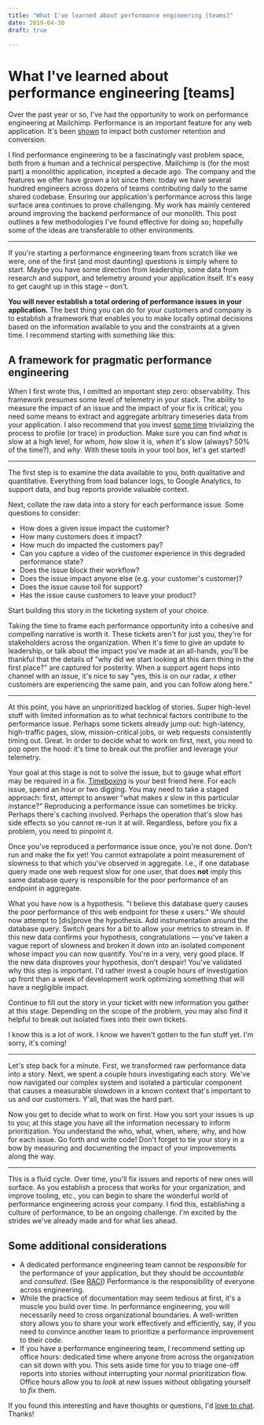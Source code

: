 ```yaml
---
title: "What I've learned about performance engineering [teams]"
date: 2019-04-30
draft: true

---
```


# What I've learned about performance engineering [teams]

Over the past year or so, I've had the opportunity to work on performance
engineering at Mailchimp. Performance is an important feature for any web
application. It's been [shown][why-perf-matters] to impact both customer
retention and conversion.

I find performance engineering to be a fascinatingly vast problem space, both
from a human and a technical perspective. Mailchimp is (for the most part) a
monolithic application, incepted a decade ago. The company and the features we
offer have grown a lot since then: today we have several hundred engineers
across dozens of teams contributing daily to the same shared codebase. Ensuring
our application's performance across this large surface area continues to prove
challenging. My work has mainly centered around improving the backend
performance of our monolith. This post outlines a few methodologies I've found
effective for doing so; hopefully some of the ideas are transferable to other
environments.

---

If you're starting a performance engineering team from scratch like we were, one
of the first (and most daunting) questions is simply where to start.  Maybe you
have some direction from leadership, some data from research and support, and
telemetry around your application itself. It's easy to get caught up in this
stage – don't.

**You will never establish a total ordering of performance issues in your
application.** The best thing you can do for your customers and company is to
establish a framework that enables you to make locally optimal decisions based
on the information available to you and the constraints at a given time. I
recommend starting with something like this:

## A framework for pragmatic performance engineering

When I first wrote this, I omitted an important step zero: observability. This
framework presumes some level of telemetry in your stack. The ability to measure
the impact of an issue and the impact of your fix is critical; you need some
means to extract and aggregate arbitrary timeseries data from your application.
I also recommend that you invest [some time][1205] trivializing the process to
profile (or trace) in production. Make sure you can find _what_ is slow at a
high level, for _whom_, _how_ slow it is, _when_ it's slow (always? 50% of the
time?), and _why_. With these tools in your tool box, let's get started!

---

The first step is to examine the data available to you, both qualitative and
quantitative. Everything from load balancer logs, to Google Analytics, to
support data, and bug reports provide valuable context.

Next, collate the raw data into a story for each performance issue. Some
questions to consider:

* How does a given issue impact the customer?
* How many customers does it impact?
* How much do impacted the customers pay?
* Can you capture a video of the customer experience in this degraded
  performance state?
* Does the issue block their workflow?
* Does the issue impact anyone else (e.g. your customer's customer)?
* Does the issue cause toil for support?
* Has the issue cause customers to leave your product?

Start building this story in the ticketing system of your choice.

Taking the time to frame each performance opportunity into a cohesive and
compelling narrative is worth it. These tickets aren't for just you, they're for
stakeholders across the organization. When it's time to give an update to
leadership, or talk about the impact you've made at an all-hands, you'll be
thankful that the details of "why did we start looking at this darn thing in the
first place?" are captured for posterity. When a support agent hops into channel
with an issue, it's nice to say "yes, this is on our radar, _x_ other customers
are experiencing the same pain, and you can follow along here."

---

At this point, you have an unprioritized backlog of stories. Super high-level
stuff with limited information as to what technical factors contribute to the
performance issue. Perhaps some tickets already jump out: high-latency,
high-traffic pages, slow, mission-critical jobs, or web requests consistently
timing out. Great. In order to decide what to work on first, next, you need to
pop open the hood: it's time to break out the profiler and leverage your
telemetry.

Your goal at this stage is not to solve the issue, but to gauge what effort may
be required in a fix. [Timeboxing][timebox] is your best friend here. For each
issue, spend an hour or two digging. You may need to take a staged approach:
first, attempt to answer "what makes _x_ slow in this particular instance?"
Reproducing a performance issue can sometimes be tricky. Perhaps there's caching
involved. Perhaps the operation that's slow has side effects so you cannot
re-run it at will. Regardless, before you fix a problem, you need to pinpoint
it.

Once you've reproduced a performance issue once, you're not done. Don't run and
make the fix yet! You cannot extrapolate a point measurement of slowness to that
which you've observed in aggregate. I.e., if one database query made one web
request slow for one user, that does **not** imply this same database query is
responsible for the poor performance of an endpoint in aggregate.

What you have now is a hypothesis. "I believe this database query causes the
poor performance of this web endpoint for these _x_ users." We should now
attempt to [dis]prove the hypothesis. Add instrumentation around the database
query. Switch gears for a bit to allow your metrics to stream in. If this new
data confirms your hypothesis, congratulations — you've taken a vague report of
slowness and broken it down into an isolated component whose impact you can now
quantify. You're in a very, very good place. If the new data disproves your
hypothesis, don't despair! You've validated why this step is important. I'd
rather invest a couple hours of investigation up front than a week of
development work optimizing something that will have a negligible impact.

Continue to fill out the story in your ticket with new information you gather at
this stage. Depending on the scope of the problem, you may also find it helpful
to break out isolated fixes into their own tickets.

I know this is a lot of work. I know we haven't gotten to the fun stuff yet. I'm
sorry, it's coming!

---

Let's step back for a minute. First, we transformed raw performance data into a
story. Next, we spent a couple hours investigating each story. We've now
navigated our complex system and isolated a particular component that causes a
measurable slowdown in a known context that's important to us and our customers.
Y'all, that was the hard part.

Now you get to decide what to work on first. How you sort your issues is up to
you; at this stage you have all the information necessary to inform
prioritization. You understand the who, what, when, where, why, and how for each
issue. Go forth and write code! Don't forget to tie your story in a bow by
measuring and documenting the impact of your improvements along the way.

---

This is a fluid cycle. Over time, you'll fix issues and reports of new ones will
surface. As you establish a process that works for your organization, and
improve tooling, etc., you can begin to share the wonderful world of performance
engineering across your company. I find this, establishing a culture of
performance, to be an ongoing challenge. I'm excited by the strides we've
already made and for what lies ahead.

## Some additional considerations
* A dedicated performance engineering team cannot be _responsible_ for the
  performance of your application, but they should be _accountable_ and
  _consulted_. (See [RACI][]) Performance is the responsibility of everyone
  across engineering.
* While the practice of documentation may seem tedious at first, it's a muscle
  you build over time. In performance engineering, you will necessarily need to
  cross organizational boundaries. A well-written story allows you to share your
  work effectively and efficiently, say, if you need to convince another team to
  prioritize a performance improvement to their code.
* If you have a performance engineering team, I recommend setting up office
  hours: dedicated time where anyone from across the organization can sit down
  with you. This sets aside time for you to triage one-off reports into stories
  without interrupting your normal prioritization flow. Office hours allow you
  to _look_ at new issues without obligating yourself to _fix_ them.

If you found this interesting and have thoughts or questions, I'd [love to
chat][me]. Thanks!

[why-perf-matters]: https://developers.google.com/web/fundamentals/performance/why-performance-matters/
[1205]: https://xkcd.com/1205/
[timebox]: https://en.wikipedia.org/wiki/Timeboxing
[RACI]: https://en.wikipedia.org/wiki/Responsibility_assignment_matrix#Role_distinction
[me]: mailto:matt@terwilligers.com
